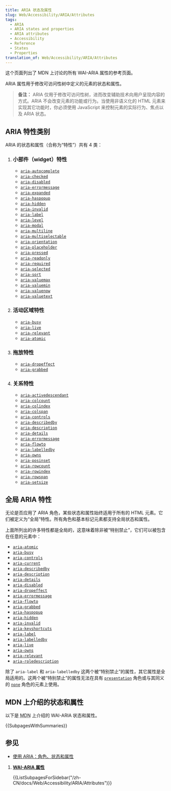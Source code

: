 ```yaml
---
title: ARIA 状态及属性
slug: Web/Accessibility/ARIA/Attributes
tags:
  - ARIA
  - ARIA states and properties
  - ARIA attributes
  - Accessibility
  - Reference
  - States
  - Properties
translation_of: Web/Accessibility/ARIA/Attributes
---
```

这个页面列出了 MDN 上讨论的所有 WAI-ARIA 属性的参考页面。

ARIA 属性用于修改可访问性树中定义的元素的状态和属性。

> **备注：** ARIA 仅用于修改可访问性树，进而改变辅助技术向用户呈现内容的方式。ARIA 不会改变元素的功能或行为。当使用非语义化的 HTML 元素来实现其它功能时，你必须使用 JavaScript 来控制元素的实际行为、焦点以及 ARIA 状态。

## ARIA 特性类别

ARIA 的状态和属性（合称为“特性”）共有 4 类：

1. ### 小部件（widget）特性

   - [`aria-autocomplete`](/zh-CN/docs/Web/Accessibility/ARIA/Attributes/aria-autocomplete)
   - [`aria-checked`](/zh-CN/docs/Web/Accessibility/ARIA/Attributes/aria-checked)
   - [`aria-disabled`](/zh-CN/docs/Web/Accessibility/ARIA/Attributes/aria-disabled)
   - [`aria-errormessage`](/zh-CN/docs/Web/Accessibility/ARIA/Attributes/aria-errormessage)
   - [`aria-expanded`](/zh-CN/docs/Web/Accessibility/ARIA/Attributes/aria-expanded)
   - [`aria-haspopup`](/zh-CN/docs/Web/Accessibility/ARIA/Attributes/aria-haspopup)
   - [`aria-hidden`](/zh-CN/docs/Web/Accessibility/ARIA/Attributes/aria-hidden)
   - [`aria-invalid`](/zh-CN/docs/Web/Accessibility/ARIA/Attributes/aria-invalid)
   - [`aria-label`](/zh-CN/docs/Web/Accessibility/ARIA/Attributes/aria-label)
   - [`aria-level`](/zh-CN/docs/Web/Accessibility/ARIA/Attributes/aria-level)
   - [`aria-modal`](/zh-CN/docs/Web/Accessibility/ARIA/Attributes/aria-modal)
   - [`aria-multiline`](/zh-CN/docs/Web/Accessibility/ARIA/Attributes/aria-multiline)
   - [`aria-multiselectable`](/zh-CN/docs/Web/Accessibility/ARIA/Attributes/aria-multiselectable)
   - [`aria-orientation`](/zh-CN/docs/Web/Accessibility/ARIA/Attributes/aria-orientation)
   - [`aria-placeholder`](/zh-CN/docs/Web/Accessibility/ARIA/Attributes/aria-placeholder)
   - [`aria-pressed`](/zh-CN/docs/Web/Accessibility/ARIA/Attributes/aria-pressed)
   - [`aria-readonly`](/zh-CN/docs/Web/Accessibility/ARIA/Attributes/aria-readonly)
   - [`aria-required`](/zh-CN/docs/Web/Accessibility/ARIA/Attributes/aria-required)
   - [`aria-selected`](/zh-CN/docs/Web/Accessibility/ARIA/Attributes/aria-selected)
   - [`aria-sort`](/zh-CN/docs/Web/Accessibility/ARIA/Attributes/aria-sort)
   - [`aria-valuemax`](/zh-CN/docs/Web/Accessibility/ARIA/Attributes/aria-valuemax)
   - [`aria-valuemin`](/zh-CN/docs/Web/Accessibility/ARIA/Attributes/aria-valuemin)
   - [`aria-valuenow`](/zh-CN/docs/Web/Accessibility/ARIA/Attributes/aria-valuenow)
   - [`aria-valuetext`](/zh-CN/docs/Web/Accessibility/ARIA/Attributes/aria-valuetext)

2. ### 活动区域特性

   - [`aria-busy`](/zh-CN/docs/Web/Accessibility/ARIA/Attributes/aria-busy)
   - [`aria-live`](/zh-CN/docs/Web/Accessibility/ARIA/Attributes/aria-live)
   - [`aria-relevant`](/zh-CN/docs/Web/Accessibility/ARIA/Attributes/aria-relevant)
   - [`aria-atomic`](/zh-CN/docs/Web/Accessibility/ARIA/Attributes/aria-atomic)

3. ### 拖放特性

   - [`aria-dropeffect`](/zh-CN/docs/Web/Accessibility/ARIA/Attributes/aria-dropeffect)
   - [`aria-grabbed`](/zh-CN/docs/Web/Accessibility/ARIA/Attributes/aria-grabbed)

4. ### 关系特性

    - [`aria-activedescendant`](/zh-CN/docs/Web/Accessibility/ARIA/Attributes/aria-activedescendant)
    - [`aria-colcount`](/zh-CN/docs/Web/Accessibility/ARIA/Attributes/aria-colcount)
    - [`aria-colindex`](/zh-CN/docs/Web/Accessibility/ARIA/Attributes/aria-colindex)
    - [`aria-colspan`](/zh-CN/docs/Web/Accessibility/ARIA/Attributes/aria-colspan)
    - [`aria-controls`](/zh-CN/docs/Web/Accessibility/ARIA/Attributes/aria-controls)
    - [`aria-describedby`](/zh-CN/docs/Web/Accessibility/ARIA/Attributes/aria-describedby)
    - [`aria-description`](/zh-CN/docs/Web/Accessibility/ARIA/Attributes/aria-description)
    - [`aria-details`](/zh-CN/docs/Web/Accessibility/ARIA/Attributes/aria-details)
    - [`aria-errormessage`](/zh-CN/docs/Web/Accessibility/ARIA/Attributes/aria-errormessage)
    - [`aria-flowto`](/zh-CN/docs/Web/Accessibility/ARIA/Attributes/aria-flowto)
    - [`aria-labelledby`](/zh-CN/docs/Web/Accessibility/ARIA/Attributes/aria-labelledby)
    - [`aria-owns`](/zh-CN/docs/Web/Accessibility/ARIA/Attributes/aria-owns)
    - [`aria-posinset`](/zh-CN/docs/Web/Accessibility/ARIA/Attributes/aria-posinset)
    - [`aria-rowcount`](/zh-CN/docs/Web/Accessibility/ARIA/Attributes/aria-rowcount)
    - [`aria-rowindex`](/zh-CN/docs/Web/Accessibility/ARIA/Attributes/aria-rowindex)
    - [`aria-rowspan`](/zh-CN/docs/Web/Accessibility/ARIA/Attributes/aria-rowspan)
    - [`aria-setsize`](/zh-CN/docs/Web/Accessibility/ARIA/Attributes/aria-setsize)

## 全局 ARIA 特性

无论是否应用了 ARIA 角色，某些状态和属性始终适用于所有的 HTML 元素。它们被定义为“全局”特性。所有角色和基本标记元素都支持全局状态和属性。

上面所列出的许多特性都是全局的，这意味着除非被“特别禁止”，它们可以被包含在任意的元素中：

- [`aria-atomic`](/zh-CN/docs/Web/Accessibility/ARIA/Attributes/aria-atomic)
- [`aria-busy`](/zh-CN/docs/Web/Accessibility/ARIA/Attributes/aria-busy)
- [`aria-controls`](/zh-CN/docs/Web/Accessibility/ARIA/Attributes/aria-controls)
- [`aria-current`](/zh-CN/docs/Web/Accessibility/ARIA/Attributes/aria-current)
- [`aria-describedby`](/zh-CN/docs/Web/Accessibility/ARIA/Attributes/aria-describedby)
- [`aria-description`](/zh-CN/docs/Web/Accessibility/ARIA/Attributes/aria-description)
- [`aria-details`](/zh-CN/docs/Web/Accessibility/ARIA/Attributes/aria-details)
- [`aria-disabled`](/zh-CN/docs/Web/Accessibility/ARIA/Attributes/aria-disabled)
- [`aria-dropeffect`](/zh-CN/docs/Web/Accessibility/ARIA/Attributes/aria-dropeffect)
- [`aria-errormessage`](/zh-CN/docs/Web/Accessibility/ARIA/Attributes/aria-errormessage)
- [`aria-flowto`](/zh-CN/docs/Web/Accessibility/ARIA/Attributes/aria-flowto)
- [`aria-grabbed`](/zh-CN/docs/Web/Accessibility/ARIA/Attributes/aria-grabbed)
- [`aria-haspopup`](/zh-CN/docs/Web/Accessibility/ARIA/Attributes/aria-haspopup)
- [`aria-hidden`](/zh-CN/docs/Web/Accessibility/ARIA/Attributes/aria-hidden)
- [`aria-invalid`](/zh-CN/docs/Web/Accessibility/ARIA/Attributes/aria-invalid)
- [`aria-keyshortcuts`](/zh-CN/docs/Web/Accessibility/ARIA/Attributes/aria-keyshortcuts)
- [`aria-label`](/zh-CN/docs/Web/Accessibility/ARIA/Attributes/aria-label)
- [`aria-labelledby`](/zh-CN/docs/Web/Accessibility/ARIA/Attributes/aria-labelledby)
- [`aria-live`](/zh-CN/docs/Web/Accessibility/ARIA/Attributes/aria-live)
- [`aria-owns`](/zh-CN/docs/Web/Accessibility/ARIA/Attributes/aria-owns)
- [`aria-relevant`](/zh-CN/docs/Web/Accessibility/ARIA/Attributes/aria-relevant)
- [`aria-roledescription`](/zh-CN/docs/Web/Accessibility/ARIA/Attributes/aria-roledescription)

除了 `aria-label` 和 `aria-labelledby` 这两个被“特别禁止”的属性，其它属性是全局适用的。这两个被“特别禁止”的属性无法在具有 [`presentation`](/zh-CN/docs/Web/Accessibility/ARIA/Roles/presentation_role) 角色或与其同义的 [`none`](/zh-CN/docs/Web/Accessibility/ARIA/Roles/none_role) 角色的元素上使用。

## MDN 上介绍的状态和属性

以下是 <abbr title="Mozilla Developer Network">MDN</abbr> 上介绍的 WAI-ARIA 状态和属性。

{{SubpagesWithSummaries}}

## 参见

- [使用 ARIA：角色、状态和属性](/zh-CN/docs/Web/Accessibility/ARIA/ARIA_Techniques)

<section id="Quick_links">

1. [**WAI-ARIA 属性**](/zh-CN/docs/Web/Accessibility/ARIA/Attributes)

    {{ListSubpagesForSidebar("/zh-CN/docs/Web/Accessibility/ARIA/Attributes")}}

</section>
